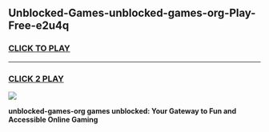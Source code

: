 
## Unblocked-Games-unblocked-games-org-Play-Free-e2u4q
<h3>
<a href="https://premium76.site?title=unblocked-games-org&ref=17A">CLICK TO PLAY</a></h3>
<hr>

<h3>
<a href="https://premium76.site?title=unblocked-games-org&ref=17A">CLICK 2 PLAY</a>
  
</h3>

<a href="https://premium76.site?title=unblocked-games-org&ref=17A"><img src="https://clearcache.store/games.png"></a>


**unblocked-games-org games unblocked: Your Gateway to Fun and Accessible Online Gaming**
